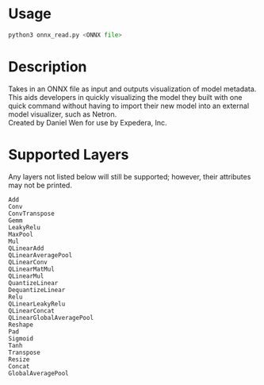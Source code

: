 # Usage
```python
python3 onnx_read.py <ONNX file>
```

# Description
Takes in an ONNX file as input and outputs visualization of model metadata.  This aids developers in quickly visualizing the model they built with one quick command without having to import their new model into an external model visualizer, such as Netron.  
Created by Daniel Wen for use by Expedera, Inc.

# Supported Layers
Any layers not listed below will still be supported; however, their attributes may not be printed.

    Add  
    Conv  
    ConvTranspose  
    Gemm  
    LeakyRelu  
    MaxPool  
    Mul  
    QLinearAdd  
    QLinearAveragePool  
    QLinearConv  
    QLinearMatMul  
    QLinearMul  
    QuantizeLinear  
    DequantizeLinear  
    Relu  
    QLinearLeakyRelu  
    QLinearConcat  
    QLinearGlobalAveragePool  
    Reshape  
    Pad  
    Sigmoid  
    Tanh  
    Transpose  
    Resize  
    Concat  
    GlobalAveragePool
